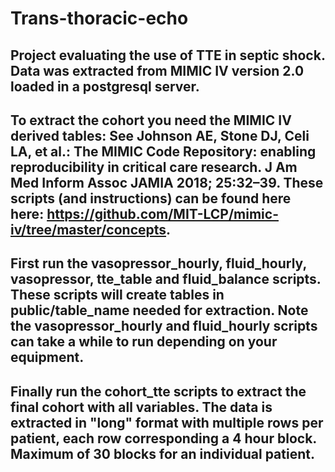 # Trans-thoracic-echo
Project evaluating the use of TTE in septic shock. 
Data was extracted from MIMIC IV version 2.0 loaded in a postgresql server.
-------------------------
To extract the cohort you need the MIMIC IV derived tables:
See Johnson AE, Stone DJ, Celi LA, et al.: The MIMIC Code Repository: enabling reproducibility in critical care research. J Am Med Inform Assoc JAMIA 2018; 25:32–39.
These scripts (and instructions) can be found here here: https://github.com/MIT-LCP/mimic-iv/tree/master/concepts.
--- 
First run the vasopressor_hourly, fluid_hourly, vasopressor, tte_table and fluid_balance scripts. 
These scripts will create tables in public/table_name needed for extraction.
Note the vasopressor_hourly and fluid_hourly scripts can take a while to run depending on your equipment. 
---- 
Finally run the cohort_tte scripts to extract the final cohort with all variables. 
The data is extracted in "long" format with multiple rows per patient, each row corresponding a 4 hour block.
Maximum of 30 blocks for an individual patient.
------
